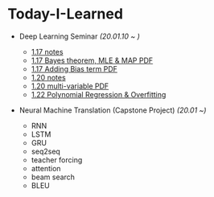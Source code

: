 # Today-I-Learned
 
* Deep Learning Seminar *(20.01.10 ~ )*
  + [1.17 notes](https://github.com/SoYoungCho/What-I-Have-Learned/blob/master/Deeplearning%20Seminar/1.17.ipynb)
  + [1.17 Bayes theorem, MLE & MAP PDF](https://github.com/SoYoungCho/What-I-Have-Learned/blob/master/Deeplearning%20Seminar/1.17%20%EB%B2%A0%EC%9D%B4%EC%A7%80%EC%95%88%20%EC%B6%94%EB%A1%A0%2C%20MLE%20%26%20MAP.pdf)
  + [1.17 Adding Bias term PDF](https://github.com/SoYoungCho/What-I-Have-Learned/blob/master/Deeplearning%20Seminar/1.17%20Bias%20term%20%EC%B6%94%EA%B0%80.pdf)
  + [1.20 notes](https://github.com/SoYoungCho/What-I-Have-Learned/blob/master/Deeplearning%20Seminar/1.20.ipynb)
  + [1.20 multi-variable PDF](https://github.com/SoYoungCho/What-I-Have-Learned/blob/master/Deeplearning%20Seminar/1.%2020%20x%EA%B0%80%20%EC%97%AC%EB%9F%AC%20%EA%B0%9C.pdf)
  + [1.22 Polynomial Regression & Overfitting](https://github.com/SoYoungCho/What-I-Have-Learned/blob/master/Deeplearning%20Seminar/1.22%20Polynomial%20Regression%20%26%20Overfitting.md)
  
* Neural Machine Translation (Capstone Project) *(20.01 ~)*
  + RNN
  + LSTM
  + GRU
  + seq2seq
  + teacher forcing
  + attention
  + beam search
  + BLEU
 
